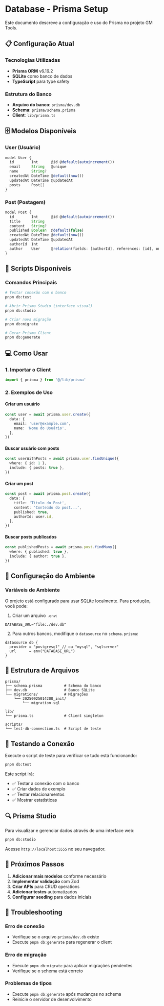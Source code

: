 # Database - Prisma Setup

Este documento descreve a configuração e uso do Prisma no projeto GM Tools.

## 📋 Configuração Atual

### Tecnologias Utilizadas
- **Prisma ORM** v6.16.2
- **SQLite** como banco de dados
- **TypeScript** para type safety

### Estrutura do Banco
- **Arquivo do banco**: `prisma/dev.db`
- **Schema**: `prisma/schema.prisma`
- **Client**: `lib/prisma.ts`

## 🗄️ Modelos Disponíveis

### User (Usuário)
```typescript
model User {
  id        Int      @id @default(autoincrement())
  email     String   @unique
  name      String?
  createdAt DateTime @default(now())
  updatedAt DateTime @updatedAt
  posts     Post[]
}
```

### Post (Postagem)
```typescript
model Post {
  id        Int      @id @default(autoincrement())
  title     String
  content   String?
  published Boolean  @default(false)
  createdAt DateTime @default(now())
  updatedAt DateTime @updatedAt
  authorId  Int
  author    User     @relation(fields: [authorId], references: [id], onDelete: Cascade)
}
```

## 🚀 Scripts Disponíveis

### Comandos Principais
```bash
# Testar conexão com o banco
pnpm db:test

# Abrir Prisma Studio (interface visual)
pnpm db:studio

# Criar nova migração
pnpm db:migrate

# Gerar Prisma Client
pnpm db:generate
```

## 💻 Como Usar

### 1. Importar o Client
```typescript
import { prisma } from '@/lib/prisma'
```

### 2. Exemplos de Uso

#### Criar um usuário
```typescript
const user = await prisma.user.create({
  data: {
    email: 'user@example.com',
    name: 'Nome do Usuário',
  },
})
```

#### Buscar usuário com posts
```typescript
const userWithPosts = await prisma.user.findUnique({
  where: { id: 1 },
  include: { posts: true },
})
```

#### Criar um post
```typescript
const post = await prisma.post.create({
  data: {
    title: 'Título do Post',
    content: 'Conteúdo do post...',
    published: true,
    authorId: user.id,
  },
})
```

#### Buscar posts publicados
```typescript
const publishedPosts = await prisma.post.findMany({
  where: { published: true },
  include: { author: true },
})
```

## 🔧 Configuração do Ambiente

### Variáveis de Ambiente
O projeto está configurado para usar SQLite localmente. Para produção, você pode:

1. Criar um arquivo `.env`:
```env
DATABASE_URL="file:./dev.db"
```

2. Para outros bancos, modifique o `datasource` no `schema.prisma`:
```prisma
datasource db {
  provider = "postgresql" // ou "mysql", "sqlserver"
  url      = env("DATABASE_URL")
}
```

## 📁 Estrutura de Arquivos

```
prisma/
├── schema.prisma          # Schema do banco
├── dev.db                 # Banco SQLite
└── migrations/            # Migrações
    └── 20250925014200_init/
        └── migration.sql

lib/
└── prisma.ts              # Client singleton

scripts/
└── test-db-connection.ts  # Script de teste
```

## 🧪 Testando a Conexão

Execute o script de teste para verificar se tudo está funcionando:

```bash
pnpm db:test
```

Este script irá:
- ✅ Testar a conexão com o banco
- ✅ Criar dados de exemplo
- ✅ Testar relacionamentos
- ✅ Mostrar estatísticas

## 🔍 Prisma Studio

Para visualizar e gerenciar dados através de uma interface web:

```bash
pnpm db:studio
```

Acesse `http://localhost:5555` no seu navegador.

## 📝 Próximos Passos

1. **Adicionar mais modelos** conforme necessário
2. **Implementar validação** com Zod
3. **Criar APIs** para CRUD operations
4. **Adicionar testes** automatizados
5. **Configurar seeding** para dados iniciais

## 🚨 Troubleshooting

### Erro de conexão
- Verifique se o arquivo `prisma/dev.db` existe
- Execute `pnpm db:generate` para regenerar o client

### Erro de migração
- Execute `pnpm db:migrate` para aplicar migrações pendentes
- Verifique se o schema está correto

### Problemas de tipos
- Execute `pnpm db:generate` após mudanças no schema
- Reinicie o servidor de desenvolvimento

